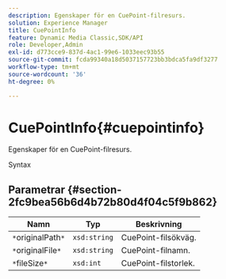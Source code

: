 ```yaml
---
description: Egenskaper för en CuePoint-filresurs.
solution: Experience Manager
title: CuePointInfo
feature: Dynamic Media Classic,SDK/API
role: Developer,Admin
exl-id: d773cce9-837d-4ac1-99e6-1033eec93b55
source-git-commit: fcda99340a18d5037157723bb3bdca5fa9df3277
workflow-type: tm+mt
source-wordcount: '36'
ht-degree: 0%

---
```


# CuePointInfo{#cuepointinfo}

Egenskaper för en CuePoint-filresurs.

Syntax

## Parametrar {#section-2fc9bea56b6d4b72b80d4f04c5f9b862}

| Namn | Typ | Beskrivning |
|---|---|---|
| `*`originalPath`*` | `xsd:string` | CuePoint-filsökväg. |
| `*`originalFile`*` | `xsd:string` | CuePoint-filnamn. |
| `*`fileSize`*` | `xsd:int` | CuePoint-filstorlek. |
